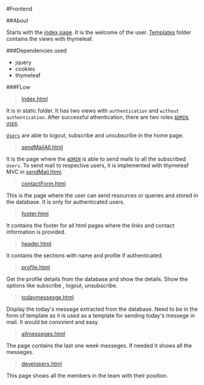 #Frontend

##About

Starts with the [index page](/web/src/main/resources/static/index.html). It is the welcome of the user. [Templates](/web/src/main/resources/templates/) folder contains the views with thymeleaf.

###Dependencies used

- jquery
- cookies
- thymeleaf

###FLow
>[Index.html](/web/src/main/resources/static/index.html)

It is in static folder. It has two views with `authentication` and `without authentication`. After successful athentication, there are two roles [`ADMIN`](/web/src/main/java/com/codextrees/web/models/Role.java), [`USER`](/web/src/main/java/com/codextrees/web/models/Role.java). 

[`Users`](/web/src/main/java/com/codextrees/web/models/Role.java) are able to logout, subscribe and unsubscribe in the home page.

>[sendMailAll.html](/web/src/main/resources/templates/sendMailAll.html)

It is the page where the [`ADMIN`](/web/src/main/java/com/codextrees/web/models/Role.java) is able to send mails to all the subscribed `Users`. To send mail to respective users, it is implemented with thymeleaf MVC in [sendMail.html](/web/src/main/resources/templates/sendMail.html).

>[contactForm.html](/web/src/main/resources/templates/contactForm.html) 

This is the page where the user can send resources or queries and stored in the database. It is only for authenticated users.

>[footer.html](/web/src/main/resources/static/footer.html)

It contains the footer for all html pages where the links and contact information is provided.

>[header.html](/web/src/main/resources/static/header.html)

It contains the sections with name and profile if authenticated.

>[profile.html](/web/src/main/resources/templates/profile.html)

Get the profile details from the database and show the details. Show the options like subscribe , logout, unsubscribe.

>[todaymessesge.html](/web/src/main/resources/templates/todaymessege.html)

Display the today's messege extracted from the database. Need to be in the form of template as it is used as a template for sending today's messege in mail. It would be convvient and easy.

>[allmesseges.html](/web/src/main/resources/static/allmesseges.html)

The page contains the last one week messeges. If needed it shows all the messeges.

>[developers.html](/web/src/main/resources/static/allmesseges.html)

This page shows all the members in the team with their position.
